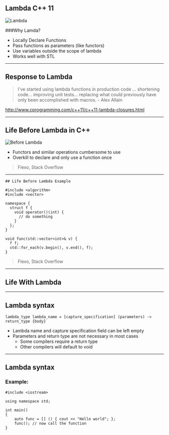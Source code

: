 ## Lambda C++ 11

![Lambda](http://i.imgur.com/tO9ugC3.png) 

###Why Lamda?

* Locally Declare Functions
* Pass functions as parameters (like functors)
* Use variables outside the scope of lambda
* Works well with STL

---

## Response to Lambda

> I've started using lambda functions in production code ... shortening code... improving unit tests... replacing what could previously have only been accomplished with macros. - Alex Allain

http://www.cprogramming.com/c++11/c++11-lambda-closures.html

---

## Life Before Lambda in C++
![Before Lambda](http://i.imgur.com/IcV3KuN.png)

* Functors and similar operations cumbersome to use 
* Overkill to declare and only use a function once

> Flexo, Stack Overflow  

---

~~~~~
## Life Before Lambda Example

#include <algorithm>
#include <vector>

namespace {
  struct f {
    void operator()(int) {
      // do something
    }
  };
}

void func(std::vector<int>& v) {
  f f;
  std::for_each(v.begin(), v.end(), f);
}
~~~~~

> Flexo, Stack Overflow  

---

## Life With Lambda

---

## Lambda syntax

~~~~~
lambda_type lambda_name = [capture_specification] (parameters) -> return_type {body}
~~~~~

* Lambda name and capture specification field can be left empty
* Parameters and return type are not necessary in most cases
  * Some compilers require a return type
  * Other compilers will default to void

---

## Lambda syntax

### Example:

~~~~~
#include <iostream>

using namespace std;

int main()
{
    auto func = [] () { cout << "Hello world"; };
    func(); // now call the function
}
~~~~~
